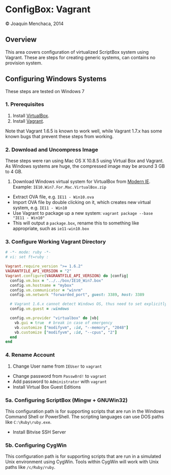 # ConfigBox: Vagrant

© Joaquin Menchaca, 2014

## Overview

This area covers configuration of virtualized ScriptBox system using Vagrant.  These are steps for creating generic systems, can contains no provision system.

## Configuring Windows Systems

These steps are tested on Windows 7

### 1. Prerequisites

1. Install [VirtualBox](https://www.virtualbox.org/).
2. Install [Vagrant](https://www.vagrantup.com/downloads.html).

Note that Vagrant 1.6.5 is known to work well, while Vagrant 1.7.x has some known bugs that prevent these steps from working.

### 2. Download and Uncompress Image

These steps were ran using Mac OS X 10.8.5 using Virtual Box and Vagrant.  As Windows systems are huge, the compressed image may be around 3 GB to 4 GB.

1. Download Windows virtual system for VirtualBox from [Modern IE](https://www.modern.ie/en-us/virtualization-tools#downloads). Example: `IE10.Win7.For.Mac.VirtualBox.zip`

* Extract OVA file, e.g. `IE11 - Win10.ova`
* Import OVA file by double clicking on it, which creates new virtual system, e.g. `IE11 - Win10`
* Use Vagrant to package up a new system: `vagrant package --base "IE11 - Win10"`
* This will output a `package.box`, rename this to something like appropriate, such as `ie11-win10.box`


### 3. Configure Working Vagrant Directory

```Ruby
# -*- mode: ruby -*-
# vi: set ft=ruby :

Vagrant.require_version ">= 1.6.2"
VAGRANTFILE_API_VERSION = "2"
Vagrant.configure(VAGRANTFILE_API_VERSION) do |config|
  config.vm.box = "../../box/IE10_Win7.box"
  config.vm.hostname = "mybox"
  config.vm.communicator = "winrm"
  config.vm.network "forwarded_port", guest: 3389, host: 3389

  # Vagrant 1.6.x cannot detect Windows OS, thus need to set explicitly
  config.vm.guest = :windows

  config.vm.provider "virtualbox" do |vb|
    vb.gui = true  # break in case of emergency
    vb.customize ["modifyvm", :id, "--memory", "2048"]
    vb.customize ["modifyvm", :id, "--cpus", "2"]
  end
end
```

### 4. Rename Account



1. Change User name from `IEUser` to `vagrant`
*  Change password from `Passw0rd!` to `vagrant`
*  Add password to `Administrator` with `vagrant`
* Install Virtual Box Guest Editions

### 5a. Configuring ScriptBox (Mingw + GNUWin32)

This configuration path is for supporting scripts that are run in the Windows Command Shell or PowerShell.  The scripting languages can use DOS paths like `C:\Ruby\ruby.exe`.

*  Install Bitvise SSH Server

### 5b. Configuring CygWin

This configuration path is for supporting scripts that are run in a simulated Unix environment using CygWin.  Tools within CygWin will work with Unix paths like `/c/Ruby/ruby`.
